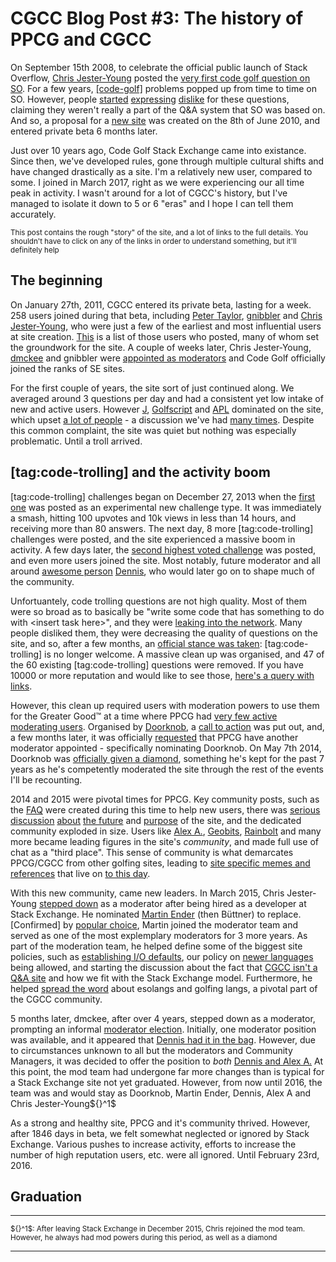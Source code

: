 # CGCC Blog Post #3: The history of PPCG and CGCC

On September 15th 2008, to celebrate the official public launch of Stack Overflow, [Chris Jester-Young][CJY SO] posted the [very first code golf question on SO][First code golf on SO]. For a few years, [\[code-golf\]][SO code golf tag] problems popped up from time to time on SO. However, people [started][Dislike code golf on SO 1] [expressing][Dislike code golf on SO 2] [dislike][Dislike code golf on SO 3] for these questions, claiming they weren't really a part of the Q&A system that SO was based on. And so, a proposal for a [new site][Code golf Area 51 proposal] was created on the 8th of June 2010, and entered private beta 6 months later.

Just over 10 years ago, Code Golf Stack Exchange came into existance. Since then, we've developed rules, gone through multiple cultural shifts and have changed drastically as a site. I'm a relatively new user, compared to some. I joined in March 2017, right as we were experiencing our all time peak in activity. I wasn't around for a lot of CGCC's history, but I've managed to isolate it down to 5 or 6 "eras" and I hope I can tell them accurately.

<sub>This post contains the rough "story" of the site, and a lot of links to the full details. You shouldn't have to click on any of the links in order to understand something, but it'll definitely help</sub>

## The beginning

On January 27th, 2011, CGCC entered its private beta, lasting for a week. 258 users joined during that beta, including [Peter Taylor], [gnibbler] and [Chris Jester-Young], who were just a few of the earliest and most influential users at site creation. [This][First users] is a  list of those users who posted, many of whom set the groundwork for the site. A couple of weeks later, Chris Jester-Young, [dmckee] and gnibbler were [appointed as moderators][Pro tem mods] and Code Golf officially joined the ranks of SE sites.

For the first couple of years, the site sort of just continued along. We averaged around 3 questions per day and had a consistent yet low intake of new and active users. However [J], [Golfscript] and [APL] dominated on the site, which upset [a lot of people][J and Golfscript bad] - a discussion we've had [many times][Are golflangs good]. Despite this common complaint, the site was quiet but nothing was especially problematic. Until a troll arrived.

## [tag:code-trolling] and the activity boom

[tag:code-trolling] challenges began on December 27, 2013 when the [first one][First code trolling question] was posted as an experimental new challenge type. It was immediately a smash, hitting 100 upvotes and 10k views in less than 14 hours, and receiving more than 80 answers. The next day, 8 more [tag:code-trolling] challenges were posted, and the site experienced a massive boom in activity. A few days later, the [second highest voted challenge] was posted, and even more users joined the site. Most notably, future moderator and all around [awesome person][Dennis is awesome] [Dennis], who would later go on to shape much of the community.

Unfortuantely, code trolling questions are not high quality. Most of them were so broad as to basically be "write some code that has something to do with \<insert task here>", and they were [leaking into the network][Trolls in our halls]. Many people disliked them, they were decreasing the quality of questions on the site, and so, after a few months, an [official stance was taken][Official stance on code trolling]: [tag:code-trolling] is no longer welcome. A massive clean up was organised, and 47 of the 60 existing [tag:code-trolling] questions were removed. If you have 10000 or more reputation and would like to see those, [here's a query with links][SEDE query].

However, this clean up required users with moderation powers to use them for the Greater Good™ at a time where PPCG had [very few active moderating users][call to action]. Organised by [Doorknob], a [call to action] was put out, and, a few months later, it was officially [requested] that PPCG have another moderator appointed - specifically nominating Doorknob. On May 7th 2014, Doorknob was [officially given a diamond], something he's kept for the past 7 years as he's competently moderated the site through the rest of the events I'll be recounting.

2014 and 2015 were pivotal times for PPCG. Key community posts, such as the [FAQ] were created during this time to help new users, there was [serious discussion] [about] [the future] and [purpose] of the site, and the dedicated community exploded in size. Users like [Alex A.], [Geobits], [Rainbolt] and many more became leading figures in the site's *community*, and made full use of chat as a "third place". This sense of community is what demarcates PPCG/CGCC from other golfing sites, leading to [site specific memes and references][memes] that live on [to this day].

With this new community, came new leaders. In March 2015, Chris Jester-Young [stepped down] as a moderator after being hired as a developer at Stack Exchange. He nominated [Martin Ender] (then Büttner) to replace. [Confirmed] by [popular choice], Martin joined the moderator team and served as one of the most explemplary moderators for 3 more years. As part of the moderation team, he helped define some of the biggest site policies, such as [establishing I/O defaults][defaults], our policy on [newer languages] being allowed, and starting the discussion about the fact that [CGCC isn't a Q&A site][qa site] and how we fit with the Stack Exchange model. Furthermore, he helped [spread the word][interview] about esolangs and golfing langs, a pivotal part of the CGCC community.

5 months later, dmckee, after over 4 years, stepped down as a moderator, prompting an informal [moderator election]. Initially, one moderator position was available, and it appeared that [Dennis had it in the bag][Dennis vote]. However, due to circumstances unknown to all but the moderators and Community Managers, it was decided to offer the position to *both* [Dennis and Alex A.] At this point, the mod team had undergone far more changes than is typical for a Stack Exchange site not yet graduated. However, from now until 2016, the team was and would stay as Doorknob, Martin Ender, Dennis, Alex A and Chris Jester-Young\${}^1\$

As a strong and healthy site, PPCG and it's community thrived. However, after 1846 days in beta, we felt somewhat neglected or ignored by Stack Exchange. Various pushes to increase activity, efforts to increase the number of high reputation users, etc. were all ignored. Until February 23rd, 2016.

## Graduation

---

<sub>\${}^1\$: After leaving Stack Exchange in December 2015, Chris rejoined the mod team. However, he always had mod powers during this period, as well as a diamond</sub>

---

[CJY SO]: https://stackoverflow.com/u/13
[First code golf on SO]: https://stackoverflow.com/q/62188
[Dislike code golf on SO 1]: https://meta.stackexchange.com/q/24242
[Dislike code golf on SO 2]: https://meta.stackexchange.com/q/20912
[Dislike code golf on SO 3]: https://stackoverflow.com/q/1390296/#comment1231598_1390296
[Code golf Area 51 proposal]: https://area51.stackexchange.com/proposals/4570/code-golf-programming-puzzles
[Peter Taylor]: https://codegolf.stackexchange.com/u/194
[gnibbler]: https://codegolf.stackexchange.com/u/95
[Chris Jester-Young]: https://codegolf.stackexchange.com/u/3
[First users]: https://data.stackexchange.com/codegolf/query/1440235
[dmckee]: https://stackoverflow.com/u/78
[Pro tem mods]: https://codegolf.meta.stackexchange.com/revisions/220/1
[J and Golfscript bad]: https://codegolf.meta.stackexchange.com/q/286/66833
[Are golflangs good]: https://codegolf.meta.stackexchange.com/q/23551/66833
[First code trolling question]: https://codegolf.stackexchange.com/q/16226/66833
[second highest voted challenge]: https://codegolf.stackexchange.com/q/17005/66833
[Dennis is awesome]: https://chat.stackexchange.com/transcript/240?m=40337818
[Trolls in our halls]: https://meta.stackexchange.com/q/214061
[Official stance on code trolling]: https://codegolf.meta.stackexchange.com/q/1514
[J]: https://www.jsoftware.com/#/
[Golfscript]: http://www.golfscript.com/golfscript/
[APL]: https://en.wikipedia.org/wiki/APL_(programming_language)
[Dennis]: https://codegolf.stackexchange.com/u/12012
[SO code golf tag]: https://stackoverflow.com/questions/tagged/code-golf
[SEDE query]: https://data.stackexchange.com/stackoverflow/query/1441822
[call to action]: https://codegolf.meta.stackexchange.com/q/757/66833
[Doorknob]: https://codegolf.stackexchange.com/u/3808
[requested]: https://codegolf.meta.stackexchange.com/q/1529/66833
[officially given a diamond]: https://codegolf.meta.stackexchange.com/questions/1529#comment5778_1529
[FAQ]: https://codegolf.meta.stackexchange.com/search?q=created%3A2013-12-31...2015-12-31+is%3Aq+%5Bfaq%5D
[serious discussion]: https://codegolf.meta.stackexchange.com/q/1137/66833
[about]: https://codegolf.meta.stackexchange.com/q/1192/66833
[the future]: https://codegolf.meta.stackexchange.com/q/865/66833
[purpose]: https://codegolf.meta.stackexchange.com/q/845/66833
[Alex A.]: https://codegolf.stackexchange.com/u/20469
[Geobits]: https://codegolf.stackexchange.com/u/14215
[Rainbolt]: https://codegolf.stackexchange.com/u/18487
[memes]: https://codegolf.meta.stackexchange.com/q/5828/66833
[to this day]: https://chat.stackexchange.com/transcript/240?m=58728642#58728642
[stepped down]: https://codegolf.meta.stackexchange.com/q/8909/66833
[Martin Ender]: https://codegolf.stackexchange.com/u/8478
[Comfirmed]: https://codegolf.meta.stackexchange.com/q/5012/66833
[popular choice]: https://codegolf.meta.stackexchange.com/q/4929/66833
[defaults]: https://codegolf.meta.stackexchange.com/q/2447/66833
[newer languages]: https://codegolf.meta.stackexchange.com/q/12877/66833
[qa site]: https://codegolf.meta.stackexchange.com/q/8350/66833
[interview]: https://esoteric.codes/blog/martin-ender
[moderator election]: https://codegolf.meta.stackexchange.com/q/5688/66833
[Dennis vote]: https://codegolf.meta.stackexchange.com/a/5749/66833
[Dennis and Alex A.]: https://codegolf.meta.stackexchange.com/q/5846/66833
